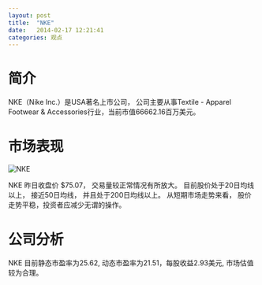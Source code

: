 ```yaml
---
layout: post
title:  "NKE"
date:   2014-02-17 12:21:41
categories: 观点
---
```


# 简介
NKE（Nike Inc.）是USA著名上市公司，
公司主要从事Textile - Apparel Footwear & Accessories行业，当前市值66662.16百万美元。

# 市场表现

![NKE](http://finviz.com/chart.ashx?t=NKE&ty=c&ta=1&p=d&s=l)

NKE 昨日收盘价 $75.07，
交易量较正常情况有所放大。
目前股价处于20日均线以上，
接近50日均线，
并且处于200日均线以上。
从短期市场走势来看，
股价走势平稳，投资者应减少无谓的操作。

# 公司分析
NKE 目前静态市盈率为25.62, 动态市盈率为21.51，每股收益2.93美元,
市场估值较为合理。
